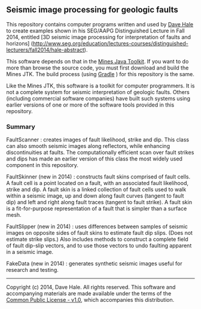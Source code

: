 ## Seismic image processing for geologic faults

This repository contains computer programs written and used by 
[Dave Hale](http://inside.mines.edu/~dhale) 
to create examples shown in his SEG/AAPG Distinguished Lecture in Fall 2014,
entitled 
[3D seismic image processing for interpretation of faults and horizons]
(http://www.seg.org/education/lectures-courses/distinguished-lecturers/fall2014/hale-abstract).

This software depends on that in the [Mines Java
Toolkit](https://github.com/dhale/jtk/). If you want to do more than browse
the source code, you must first download and build the Mines JTK. The build
process (using [Gradle](http://www.gradle.org) ) for this repository is the
same.

Like the Mines JTK, this software is a toolkit for computer programmers. It is
not a complete system for seismic interpretation of geologic faults. Others
(including commercial software companies) have built such systems using
earlier versions of one or more of the software tools provided in this
repository.

### Summary

FaultScanner
: creates images of fault likelihood, strike and dip. This class can also
smooth seismic images along reflectors, while enhancing discontinuities at
faults. The computationally efficient scan over fault strikes and dips has
made an earlier version of this class the most widely used component in this
repository.

FaultSkinner (new in 2014)
: constructs fault skins comprised of fault cells. A fault cell is a point
located on a fault, with an associated fault likelihood, strike and dip. A
fault skin is a linked collection of fault cells used to walk within a seismic
image, up and down along fault curves (tangent to fault dip) and left and
right along fault traces (tangent to fault strike). A fault skin is a
fit-for-purpose representation of a fault that is simpler than a surface mesh.

FaultSlipper (new in 2014)
: uses differences between samples of seismic images on opposite sides of
fault skins to estimate fault dip slips. (Does not estimate strike slips.)
Also includes methods to construct a complete field of fault dip-slip vectors,
and to use those vectors to undo faulting apparent in a seismic image.

FakeData (new in 2014)
: generates synthetic seismic images useful for research and testing.

---
Copyright (c) 2014, Dave Hale. All rights reserved.
This software and accompanying materials are made available under the terms of
the [Common Public License - v1.0](http://www.eclipse.org/legal/cpl-v10.html),
which accompanies this distribution.
